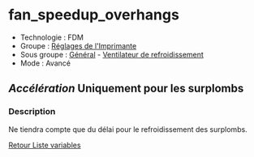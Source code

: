 # fan_speedup_overhangs

* Technologie : FDM
* Groupe : [Réglages de l'Imprimante](../printer_settings/printer_settings.md)
* Sous groupe : [Général](../printer_settings/printer_settings.md#général) - [Ventilateur de refroidissement](../printer_settings/printer_settings.md#ventilateur-de-refroidissementl)
* Mode : Avancé

## *Accélération* Uniquement pour les surplombs

### Description

Ne tiendra compte que du délai pour le refroidissement des surplombs.

[Retour Liste variables](variable_list.md)